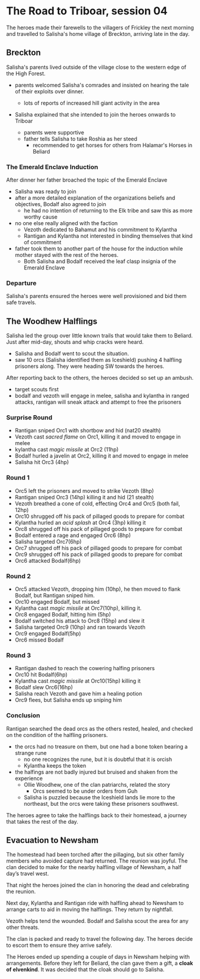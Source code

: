 # The Road to Triboar, session 04

The heroes made their farewells to the villagers of Frickley the next morning and travelled to Salisha's home village of Breckton, arriving late in the day.

## Breckton

Salisha's parents lived outside of the village close to the western edge of the High Forest.

- parents welcomed Salisha's comrades and insisted on hearing the tale of their exploits over dinner.
	- lots of reports of increased hill giant activity in the area

- Salisha explained that she intended to join the heroes onwards to Triboar
	- parents were supportive
	- father tells Salisha to take Roshia as her steed
		- recommended to get horses for others from Halamar's Horses in Beliard

### The Emerald Enclave Induction

After dinner her father broached the topic of the Emerald Enclave

- Salisha was ready to join
- after a more detailed explanation of the organizations beliefs and objectives, Bodalf also agreed to join
	- he had no intention of returning to the Elk tribe and saw this as more worthy cause
- no one else really aligned with the faction
	- Vezoth dedicated to Bahamut and his commitment to Kylantha
	- Rantigan and Kylantha not interested in binding themselves that kind of commitment
- father took them to another part of the house for the induction while mother stayed with the rest of the heroes.
	- Both Salisha and Bodalf received the leaf clasp insignia of the Emerald Enclave

### Departure

Salisha's parents ensured the heroes were well provisioned and bid them safe travels.	

## The Woodhew Halflings

Salisha led the group over little known trails that would take them to Beliard. Just after mid-day, shouts and whip cracks were heard.

- Salisha and Bodalf went to scout the situation. 
- saw 10 orcs (Salisha identified them as Iceshield) pushing 4 halfling prisoners along. They were heading SW towards the heroes.

After reporting back to the others, the heroes decided so set up an ambush.

- target scouts first
- bodalf and vezoth will engage in melee, salisha and kylantha in ranged attacks, rantigan will sneak attack and attempt to free the prisoners

### Surprise Round

- Rantigan sniped Orc1 with shortbow and hid (nat20 stealth)
- Vezoth cast *sacred flame* on Orc1, killing it and moved to engage in melee
- kylantha cast *magic missile* at Orc2 (11hp)
- Bodalf hurled a javelin at Orc2, killing it and moved to engage in melee
- Salisha hit Orc3 (4hp)

### Round 1

- Orc5 left the prisoners and moved to strike Vezoth (8hp)
- Rantigan sniped Orc3 (14hp) killing it and hid (21 stealth)
- Vezoth breathed a cone of cold, effecting Orc4 and Orc5 (both fail, 12hp)
- Orc10 shrugged off his pack of pillaged goods to prepare for combat
- Kylantha hurled an *acid splash* at Orc4 (3hp) killing it
- Orc8 shrugged off his pack of pillaged goods to prepare for combat
- Bodalf entered a rage and engaged Orc6 (8hp)
- Salisha targeted Orc7(6hp)
- Orc7 shrugged off his pack of pillaged goods to prepare for combat
- Orc9 shrugged off his pack of pillaged goods to prepare for combat
- Orc6 attacked Bodalf(6hp)

### Round 2

- Orc5 attacked Vezoth, dropping him (10hp), he then moved to flank Bodalf, but Rantigan sniped him.
- Orc10 engaged Bodalf, but missed
- Kylantha cast *magic missile* at Orc7(10hp), killing it.
- Orc8 engaged Bodalf, hitting him (5hp)
- Bodalf switched his attack to Orc8 (15hp) and slew it
- Salisha targeted Orc9 (10hp) and ran towards Vezoth
- Orc9 engaged Bodalf(5hp)
- Orc6 missed Bodalf

### Round 3
- Rantigan dashed to reach the cowering halfing prisoners
- Orc10 hit Bodalf(6hp)
- Kylantha cast *magic missile* at Orc10(15hp) killing it
- Bodalf slew Orc6(16hp)
- Salisha reach Vezoth and gave him a healing potion
- Orc9 flees, but Salisha ends up sniping him

### Conclusion

Rantigan searched the dead orcs as the others rested, healed, and checked on the condition of the halfling prisoners.

- the orcs had no treasure on them, but one had a bone token bearing a strange rune
	- no one recognizes the rune, but it is doubtful that it is orcish
	- Kylantha keeps the token
- the halfings are not badly injured but bruised and shaken from the experience
	- Ollie Woodhew, one of the clan patriarchs, related the story
		- Orcs seemed to be under orders from Guh
	- Salisha is puzzled because the Iceshield lands lie more to the northeast, but the orcs were taking these prisoners southwest.

The heroes agree to take the halflings back to their homestead, a journey that takes the rest of the day.

## Evacuation to Newsham

The homestead had been torched after the pillaging, but six other family members who avoided capture had returned. The reunion was joyful. The clan decided to make for the nearby halfling village of Newsham, a half day’s travel west.

That night the heroes joined the clan in honoring the dead and celebrating the reunion.

Next day, Kylantha and Rantigan ride with halfling ahead to Newsham to arrange carts to aid in moving the halflings. They return by nightfall.

Vezoth helps tend the wounded. Bodalf and Salisha scout the area for any other threats.

The clan is packed and ready to travel the following day. The heroes decide to escort them to ensure they arrive safely.

The Heroes ended up spending a couple of days in Newsham helping with arrangements. Before they left for Beliard, the clan gave them a gift, a **cloak of elvenkind**. It was decided that the cloak should go to Salisha.

